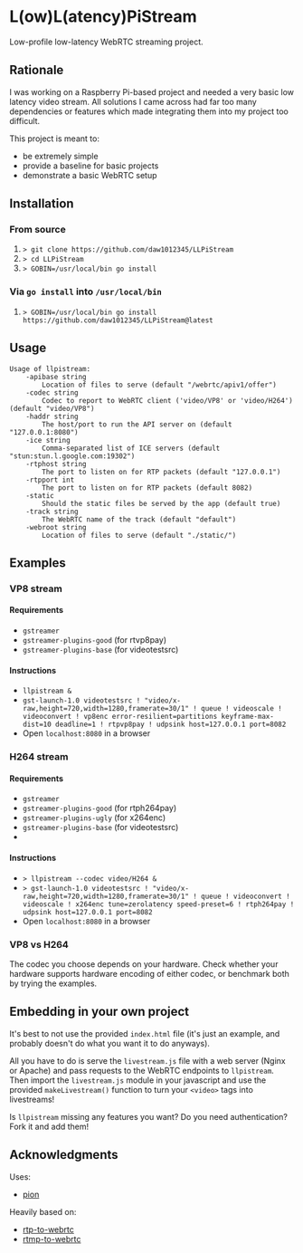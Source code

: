 # L(ow)L(atency)PiStream

Low-profile low-latency WebRTC streaming project.

## Rationale
I was working on a Raspberry Pi-based project and needed a very basic low latency video stream.
All solutions I came across had far too many dependencies or features which made integrating them into my project too difficult.

This project is meant to:
* be extremely simple
* provide a baseline for basic projects 
* demonstrate a basic WebRTC setup


## Installation
### From source
1. `> git clone https://github.com/daw1012345/LLPiStream`
2. `> cd LLPiStream`
3. `> GOBIN=/usr/local/bin go install`
### Via `go install` into `/usr/local/bin`
1. `> GOBIN=/usr/local/bin go install https://github.com/daw1012345/LLPiStream@latest`

## Usage
```> go run llpistream --help
Usage of llpistream:
    -apibase string
        Location of files to serve (default "/webrtc/apiv1/offer")
    -codec string
        Codec to report to WebRTC client ('video/VP8' or 'video/H264') (default "video/VP8")
    -haddr string
        The host/port to run the API server on (default "127.0.0.1:8080")
    -ice string
        Comma-separated list of ICE servers (default "stun:stun.l.google.com:19302")
    -rtphost string
        The port to listen on for RTP packets (default "127.0.0.1")
    -rtpport int
        The port to listen on for RTP packets (default 8082)
    -static
        Should the static files be served by the app (default true)
    -track string
        The WebRTC name of the track (default "default")
    -webroot string
        Location of files to serve (default "./static/")
```
## Examples
### VP8 stream
#### Requirements
* `gstreamer`
* `gstreamer-plugins-good` (for rtvp8pay)
* `gstreamer-plugins-base` (for videotestsrc)
#### Instructions
* `llpistream &`
* `gst-launch-1.0 videotestsrc ! "video/x-raw,height=720,width=1280,framerate=30/1" ! queue ! videoscale ! videoconvert ! vp8enc error-resilient=partitions keyframe-max-dist=10 deadline=1 ! rtpvp8pay ! udpsink host=127.0.0.1 port=8082`
* Open `localhost:8080` in a browser

### H264 stream
#### Requirements
* `gstreamer`
* `gstreamer-plugins-good` (for rtph264pay)
* `gstreamer-plugins-ugly` (for x264enc)
* `gstreamer-plugins-base` (for videotestsrc)
* 
#### Instructions
* `> llpistream --codec video/H264 &`
* `> gst-launch-1.0 videotestsrc ! "video/x-raw,height=720,width=1280,framerate=30/1" ! queue ! videoconvert ! videoscale ! x264enc tune=zerolatency speed-preset=6 ! rtph264pay ! udpsink host=127.0.0.1 port=8082`
* Open `localhost:8080` in a browser

### VP8 vs H264

The codec you choose depends on your hardware. Check whether your hardware supports hardware encoding of either codec, or benchmark both by trying the examples.

## Embedding in your own project
It's best to not use the provided `index.html` file (it's just an example, and probably doesn't do what you want it to do anyways).

All you have to do is serve the `livestream.js` file with a web server (Nginx or Apache) and pass requests to the WebRTC endpoints to `llpistream`. 
Then import the `livestream.js` module in your javascript and use the provided `makeLivestream()` function to turn your `<video>` tags into livestreams!

Is `llpistream` missing any features you want? Do you need authentication? Fork it and add them!

## Acknowledgments
Uses:
* [pion](https://github.com/pion/webrtc)

Heavily based on:
* [rtp-to-webrtc](https://github.com/pion/webrtc/tree/master/examples/rtp-to-webrtc)
* [rtmp-to-webrtc](https://github.com/Sean-Der/rtmp-to-webrtc)


